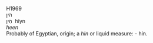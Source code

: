 <body>
  <p>H1969<br>  הין  <br> הִין  ‎  hı̂yn  <br><i>heen </i><br>Probably of Egyptian, origin; a <i>hin</i> or liquid measure: - hin.<br></p>
 </body>